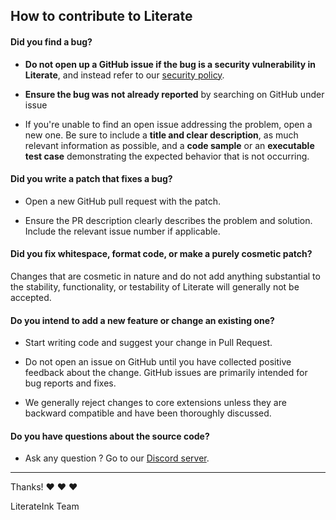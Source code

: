 ## How to contribute to Literate

#### **Did you find a bug?**

* **Do not open up a GitHub issue if the bug is a security vulnerability in Literate**, and instead refer to our [security policy](https://github.com/LiterateInk/.github/blob/main/SECURITY.md).

* **Ensure the bug was not already reported** by searching on GitHub under issue

* If you're unable to find an open issue addressing the problem, open a new one. Be sure to include a **title and clear description**, as much relevant information as possible, and a **code sample** or an **executable test case** demonstrating the expected behavior that is not occurring.

#### **Did you write a patch that fixes a bug?**

* Open a new GitHub pull request with the patch.

* Ensure the PR description clearly describes the problem and solution. Include the relevant issue number if applicable.

#### **Did you fix whitespace, format code, or make a purely cosmetic patch?**

Changes that are cosmetic in nature and do not add anything substantial to the stability, functionality, or testability of Literate will generally not be accepted.

#### **Do you intend to add a new feature or change an existing one?**

* Start writing code and suggest your change in Pull Request.

* Do not open an issue on GitHub until you have collected positive feedback about the change. GitHub issues are primarily intended for bug reports and fixes.

* We generally reject changes to core extensions unless they are backward compatible and have been thoroughly discussed.

#### **Do you have questions about the source code?**

* Ask any question ? Go to our [Discord server](https://literate.ink/discord).

-------

Thanks! :heart: :heart: :heart:

LiterateInk Team
